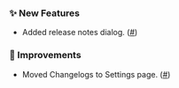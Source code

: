 ### ✨ New Features
* Added release notes dialog. ([#](https://github.com/stashapp/stash/pull/))

### 🎨 Improvements
* Moved Changelogs to Settings page. ([#](https://github.com/stashapp/stash/pull/))